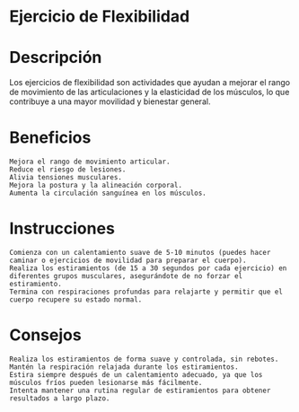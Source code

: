 # Ejercicio de Flexibilidad

# Descripción

Los ejercicios de flexibilidad son actividades que ayudan a mejorar el rango de movimiento de las articulaciones y la elasticidad de los músculos, lo que contribuye a una mayor movilidad y bienestar general.

# Beneficios

    Mejora el rango de movimiento articular.
    Reduce el riesgo de lesiones.
    Alivia tensiones musculares.
    Mejora la postura y la alineación corporal.
    Aumenta la circulación sanguínea en los músculos.

# Instrucciones

    Comienza con un calentamiento suave de 5-10 minutos (puedes hacer caminar o ejercicios de movilidad para preparar el cuerpo).
    Realiza los estiramientos (de 15 a 30 segundos por cada ejercicio) en diferentes grupos musculares, asegurándote de no forzar el estiramiento.
    Termina con respiraciones profundas para relajarte y permitir que el cuerpo recupere su estado normal.

# Consejos

    Realiza los estiramientos de forma suave y controlada, sin rebotes.
    Mantén la respiración relajada durante los estiramientos.
    Estira siempre después de un calentamiento adecuado, ya que los músculos fríos pueden lesionarse más fácilmente.
    Intenta mantener una rutina regular de estiramientos para obtener resultados a largo plazo.